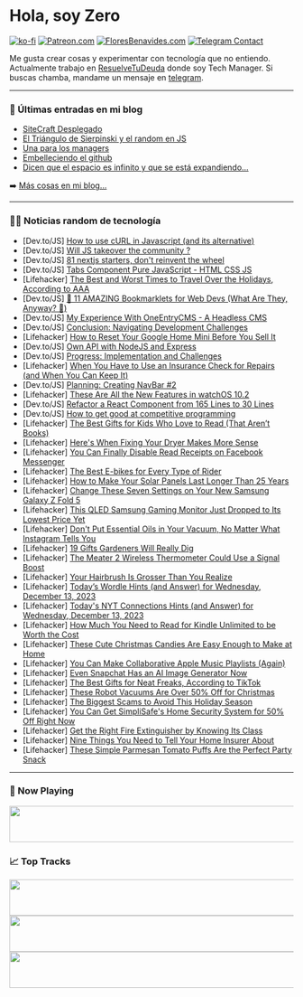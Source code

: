 # Hola, soy Zero

[![ko-fi](https://ko-fi.com/img/githubbutton_sm.svg)](https://ko-fi.com/J3J4N0LUK)
[![Patreon.com](https://img.shields.io/endpoint.svg?url=https%3A%2F%2Fshieldsio-patreon.vercel.app%2Fapi%3Fusername%3Dzerodragon%26type%3Dpatrons&style=for-the-badge)](https://patreon.com/zerodragon)
[![FloresBenavides.com](https://img.shields.io/website?down_message=oops&label=MiBlog&style=for-the-badge&up_message=online&url=https%3A%2F%2Ffloresbenavides.com)](https://floresbenavides.com)
[![Telegram Contact](https://img.shields.io/badge/escr%C3%ADbeme-ZeroDragon-%2326A5E4?style=for-the-badge&logo=telegram)](https://t.me/zerodragon)

Me gusta crear cosas y experimentar con tecnología que no entiendo.
Actualmente trabajo en [ResuelveTuDeuda](http://github.com/resuelve) donde soy Tech Manager.
Si buscas chamba, mandame un mensaje en [telegram](https://t.me/zerodragon).

---

### 📕 Últimas entradas en mi blog
<!-- BLOG-POST-LIST:START -->
- [SiteCraft Desplegado](https://floresbenavides.com/sitecraft-desplegado/)
- [El Triángulo de Sierpinski y el random en JS](https://floresbenavides.com/el-triangulo-de-sierpinski-y-el-random-en-js/)
- [Una para los managers](https://floresbenavides.com/una-para-los-managers/)
- [Embelleciendo el github](https://floresbenavides.com/embelleciendo-el-github/)
- [Dicen que el espacio es infinito y que se está expandiendo…](https://floresbenavides.com/dicen-que-el-espacio-es-infinito-y-que-se-esta-expandiendo/)
<!-- BLOG-POST-LIST:END -->

➡️ [Más cosas en mi blog...](https://floresbenavides.com)

---

### 👨‍💻 Noticias random de tecnología
<!-- TECH-POSTS:START -->
- [Dev.to/JS] [How to use cURL in Javascript &lpar;and its alternative&rpar;](https://dev.to/serpapi/how-to-use-curl-in-javascript-and-its-alternative-9j)
- [Dev.to/JS] [Will JS takeover the community ?](https://dev.to/harshtankio/will-js-takeover-the-community--1gcl)
- [Dev.to/JS] [81 nextjs starters, don&#39;t reinvent the wheel](https://dev.to/johnrushx/81-nextjs-starters-so-that-u-dont-reinvent-the-wheel-35cl)
- [Dev.to/JS] [Tabs Component Pure JavaScript - HTML CSS JS](https://dev.to/voidsplit/tabs-component-pure-javascript-html-css-js-3d0e)
- [Lifehacker] [The Best and Worst Times to Travel Over the Holidays, According to AAA](https://lifehacker.com/travel/holidays-travel-times-aaa)
- [Dev.to/JS] [🤩 11 AMAZING Bookmarklets for Web Devs &lpar;What Are They, Anyway? 🤔&rpar;](https://dev.to/best_codes/11-amazing-bookmarklets-for-web-devs-what-are-they-anyways--3pk6)
- [Dev.to/JS] [My Experience With OneEntryCMS - A Headless CMS](https://dev.to/ezinne_anne/my-experience-with-oneentrycms-a-headless-cms-23hd)
- [Dev.to/JS] [Conclusion: Navigating Development Challenges](https://dev.to/vishnudas2003/conclusion-navigating-development-challenges-4nk)
- [Lifehacker] [How to Reset Your Google Home Mini Before You Sell It](https://lifehacker.com/tech/how-to-factory-reset-google-home-mini)
- [Dev.to/JS] [Own API with NodeJS and Express](https://dev.to/disane/own-api-with-nodejs-and-express-5d44)
- [Dev.to/JS] [Progress: Implementation and Challenges](https://dev.to/vishnudas2003/progress-implementation-and-challenges-1o26)
- [Lifehacker] [When You Have to Use an Insurance Check for Repairs &lpar;and When You Can Keep It&rpar;](https://lifehacker.com/money/when-you-can-cash-an-insurance-check)
- [Dev.to/JS] [Planning: Creating NavBar #2](https://dev.to/vishnudas2003/planning-creating-navbar-2-330e)
- [Lifehacker] [These Are All the New Features in watchOS 10.2](https://lifehacker.com/tech/new-features-apple-watch-watchos-102)
- [Dev.to/JS] [Refactor a React Component from 165 Lines to 30 Lines](https://dev.to/mohammadfaisal/refactor-a-react-component-from-165-lines-to-30-lines-1392)
- [Dev.to/JS] [How to get good at competitive programming](https://dev.to/codewithshahan/how-to-get-good-at-competitive-programming-1dm7)
- [Lifehacker] [The Best Gifts for Kids Who Love to Read &lpar;That Aren’t Books&rpar;](https://lifehacker.com/family/best-gifts-for-young-readers)
- [Lifehacker] [Here&#39;s When Fixing Your Dryer Makes More Sense](https://lifehacker.com/home/when-to-fix-a-dryer-and-when-to-replace)
- [Lifehacker] [You Can Finally Disable Read Receipts on Facebook Messenger](https://lifehacker.com/tech/you-can-finally-disable-read-receipts-facebook-messenger)
- [Lifehacker] [The Best E-bikes for Every Type of Rider](https://lifehacker.com/tech/the-best-e-bikes)
- [Lifehacker] [How to Make Your Solar Panels Last Longer Than 25 Years](https://lifehacker.com/tech/make-your-solar-panels-last-longer)
- [Lifehacker] [Change These Seven Settings on Your New Samsung Galaxy Z Fold 5](https://lifehacker.com/tech/samsung-galaxy-z-fold-5-settings)
- [Lifehacker] [This QLED Samsung Gaming Monitor Just Dropped to Its Lowest Price Yet](https://lifehacker.com/tech/samsung-qled-g9-gaming-monitor-sale)
- [Lifehacker] [Don&#39;t Put Essential Oils in Your Vacuum, No Matter What Instagram Tells You](https://lifehacker.com/home/dont-put-essential-oils-in-your-vacuum)
- [Lifehacker] [19 Gifts Gardeners Will Really Dig](https://lifehacker.com/home/best-gifts-for-gardeners)
- [Lifehacker] [The Meater 2 Wireless Thermometer Could Use a Signal Boost](https://lifehacker.com/tech/meater-2-wireless-thermometer-review)
- [Lifehacker] [Your Hairbrush Is Grosser Than You Realize](https://lifehacker.com/health/how-to-clean-hairbrush)
- [Lifehacker] [Today’s Wordle Hints &lpar;and Answer&rpar; for Wednesday, December 13, 2023](https://lifehacker.com/entertainment/wordle-answer-today-december-13-2023)
- [Lifehacker] [Today&#39;s NYT Connections Hints &lpar;and Answer&rpar; for Wednesday, December 13, 2023](https://lifehacker.com/entertainment/nyt-connections-answer-today-december-13-2023)
- [Lifehacker] [How Much You Need to Read for Kindle Unlimited to be Worth the Cost](https://lifehacker.com/tech/how-much-does-kindle-unlimited-cost-and-is-it-worth-it)
- [Lifehacker] [These Cute Christmas Candies Are Easy Enough to Make at Home](https://lifehacker.com/food-drink/best-nonpareil-recipe)
- [Lifehacker] [You Can Make Collaborative Apple Music Playlists &lpar;Again&rpar;](https://lifehacker.com/tech/how-to-create-shared-apple-music-playlists)
- [Lifehacker] [Even Snapchat Has an AI Image Generator Now](https://lifehacker.com/tech/snapchat-ai-image-generator)
- [Lifehacker] [The Best Gifts for Neat Freaks, According to TikTok](https://lifehacker.com/home/tiktok-approved-gifts-for-neat-freaks)
- [Lifehacker] [These Robot Vacuums Are Over 50% Off for Christmas](https://lifehacker.com/home/robot-vacuums-gift-guide)
- [Lifehacker] [The Biggest Scams to Avoid This Holiday Season](https://lifehacker.com/tech/biggest-online-scams-holiday-season)
- [Lifehacker] [You Can Get SimpliSafe&#39;s Home Security System for 50% Off Right Now](https://lifehacker.com/tech/simplisafe-home-security-system-50-percent-off-deal50-off)
- [Lifehacker] [Get the Right Fire Extinguisher by Knowing Its Class](https://lifehacker.com/home/types-of-fire-extinguishers)
- [Lifehacker] [Nine Things You Need to Tell Your Home Insurer About](https://lifehacker.com/money/home-renovations-that-lower-or-raise-insurance-rates)
- [Lifehacker] [These Simple Parmesan Tomato Puffs Are the Perfect Party Snack](https://lifehacker.com/food-drink/parmesan-tomato-puffs-party-appetizer-recipe)<!-- TECH-POSTS:END -->

---

### 🎵 Now Playing
<a href="https://spotify-now-playing-dun.vercel.app/now-playing?open"><img src="https://spotify-now-playing-dun.vercel.app/now-playing" width="540" height="64"></a>

### 📈 Top Tracks
<a href="https://spotify-now-playing-dun.vercel.app/top-tracks?i=1&open"><img src="https://spotify-now-playing-dun.vercel.app/top-tracks?i=1" width="540" height="64"></a>
<a href="https://spotify-now-playing-dun.vercel.app/top-tracks?i=2&open"><img src="https://spotify-now-playing-dun.vercel.app/top-tracks?i=2" width="540" height="64"></a>
<a href="https://spotify-now-playing-dun.vercel.app/top-tracks?i=3&open"><img src="https://spotify-now-playing-dun.vercel.app/top-tracks?i=3" width="540" height="64"></a>
